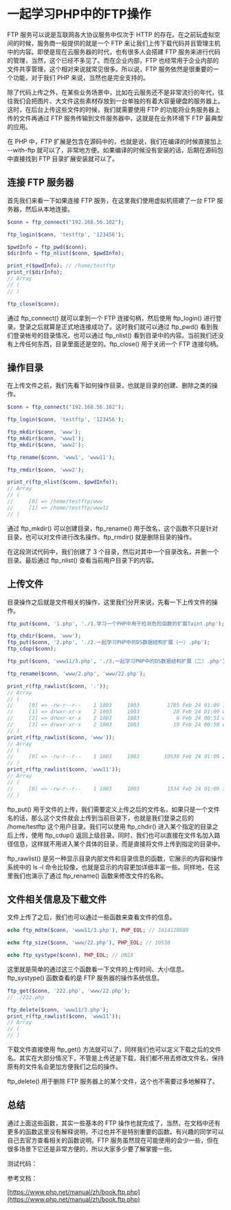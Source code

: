 # 一起学习PHP中的FTP操作

FTP 服务可以说是互联网各大协议服务中仅次于 HTTP 的存在。在之前玩虚拟空间的时候，服务商一般提供的就是一个 FTP 来让我们上传下载代码并且管理主机中的内容。即使是现在云服务器的时代，也有很多人会搭建 FTP 服务来进行代码的管理，当然，这个已经不多见了。而在企业内部，FTP 也经常用于企业内部的文件共享管理，这个相对来说就常见很多。所以说，FTP 服务依然是很重要的一个功能，对于我们 PHP 来说，当然也是完全支持的。

除了代码上传之外，在某些业务场景中，比如在云服务还不是非常流行的年代，往往我们会把图片、大文件这些素材存放到一台单独的有着大容量硬盘的服务器上。这时，在后台上传这些文件的时候，我们就需要使用 FTP 的功能将业务服务器上传的文件再通过 FTP 服务传输到文件服务器中，这就是在业务环境下 FTP 最典型的应用。

在 PHP 中，FTP 扩展是包含在源码中的，也就是说，我们在编译的时候直接加上 --with-ftp 就可以了，非常地方便。如果编译的时候没有安装的话，后期在源码包中直接找到 FTP 目录扩展安装就可以了。

## 连接 FTP 服务器

首先我们来看一下如果连接 FTP 服务，在这里我们使用虚拟机搭建了一台 FTP 服务器，然后从本地连接。

```php
$conn = ftp_connect("192.168.56.102");

ftp_login($conn, 'testftp', '123456');

$pwdInfo = ftp_pwd($conn);
$dirInfo = ftp_nlist($conn, $pwdInfo);

print_r($pwdInfo); // /home/testftp
print_r($dirInfo);
// Array
// (
// )

ftp_close($conn);
```

通过 ftp_connect() 就可以拿到一个 FTP 连接句柄，然后使用 ftp_login() 进行登录。登录之后就算是正式地连接成功了。这时我们就可以通过 ftp_pwd() 看到我们登录帐号的目录情况，也可以通过 ftp_nlist() 看到目录中的内容。当前我们还没有上传任何东西，目录里面还是空的。ftp_close() 用于关闭一个 FTP 连接句柄。

## 操作目录

在上传文件之前，我们先看下如何操作目录，也就是目录的创建、删除之类的操作。

```php
$conn = ftp_connect("192.168.56.102");

ftp_login($conn, 'testftp', '123456');

ftp_mkdir($conn, 'www');
ftp_mkdir($conn, 'www1');
ftp_mkdir($conn, 'www2');

ftp_rename($conn, 'www1', 'www11');

ftp_rmdir($conn, 'www2');

print_r(ftp_nlist($conn, $pwdInfo));
// Array
// (
//     [0] => /home/testftp/www
//     [1] => /home/testftp/www11
// )
```

通过 ftp_mkdir() 可以创建目录，ftp_rename() 用于改名，这个函数不只是针对目录，也可以对文件进行改名操作。ftp_rmdir() 就是删除目录的操作。

在这段测试代码中，我们创建了 3 个目录，然后对其中一个目录改名，并删一个目录。最后通过 ftp_nlist() 查看当前用户目录下的内容。

## 上传文件

目录操作之后就是文件相关的操作，这里我们分开来说，先看一下上传文件的操作。

```php
ftp_put($conn, '1.php', './1.学习一个PHP中用于检测危险函数的扩展Taint.php');

ftp_chdir($conn, 'www');
ftp_put($conn, '2.php', './2.一起学习PHP中的DS数据结构扩展（一）.php');
ftp_cdup($conn);

ftp_put($conn, 'www11/3.php', './3.一起学习PHP中的DS数据结构扩展（二）.php');

ftp_rename($conn, 'www/2.php', 'www/22.php');

print_r(ftp_rawlist($conn, '.'));
// Array
// (
//     [0] => -rw-r--r--    1 1003     1003         1785 Feb 24 01:09 1.php
//     [1] => drwxr-xr-x    2 1003     1003           20 Feb 24 01:09 www
//     [2] => drwxr-xr-x    2 1003     1003            6 Feb 24 00:51 www1
//     [3] => drwxr-xr-x    2 1003     1003           19 Feb 24 00:50 www11
// )
print_r(ftp_rawlist($conn, 'www'));
// Array
// (
//     [0] => -rw-r--r--    1 1003     1003        10538 Feb 24 01:09 22.php
// )
print_r(ftp_rawlist($conn, 'www11'));
// Array
// (
//     [0] => -rw-r--r--    1 1003     1003         1534 Feb 24 01:09 3.php
// )
```

ftp_put() 用于文件的上传，我们需要定义上传之后的文件名，如果只是一个文件名的话，那么这个文件就会上传到当前目录下，也就是我们登录之后的 /home/testftp 这个用户目录。我们可以使用 ftp_chdir() 进入某个指定的目录之后上传，使用 ftp_cdup() 返回上级目录。同时，我们也可以直接在文件名加入路径信息，这样就不用进入某个具体的目录，而是直接将文件上传到指定的目录中。

ftp_rawlist() 是另一种显示目录内部文件和目录信息的函数，它展示的内容和操作系统中的 ls -l 命令比较像，也就是显示的内容更加详细丰富一些。同样地，在这里我们也演示了通过 ftp_rename() 函数来修改文件的名称。

## 文件相关信息及下载文件

文件上传了之后，我们也可以通过一些函数来查看文件的信息。

```php
echo ftp_mdtm($conn, 'www11/3.php'), PHP_EOL; // 1614128689

echo ftp_size($conn, 'www/22.php'), PHP_EOL; // 10538

echo ftp_systype($conn), PHP_EOL; // UNIX
```

这里就是简单的通过这三个函数看一下文件的上传时间、大小信息。ftp_systype() 函数查看的是 FTP 服务器的操作系统信息。

```php
ftp_get($conn, '222.php', 'www/22.php');
// ./222.php

ftp_delete($conn, 'www11/3.php');
print_r(ftp_rawlist($conn, 'www11'));
// Array
// (
// )
```

下载文件直接使用 ftp_get() 方法就可以了，同样我们也可以定义下载之后的文件名。其实在大部分情况下，不管是上传还是下载，我们都不用去修改文件名，保持原有的文件名会更加方便我们之后的操作。

ftp_delete() 用于删除 FTP 服务器上的某个文件，这个也不需要过多地解释了。

## 总结

通过上面这些函数，其实一些基本的 FTP 操作也就完成了，当然，在文档中还有更多的函数这里没有解释说明，不过也并不是特别重要的函数。有兴趣的同学可以自己去官方查看相关的函数说明。FTP 服务虽然现在可能使用的会少一些，但在很多场景下它还是非常方便的，所以大家多少要了解掌握一些。

测试代码：

参考文档：

[https://www.php.net/manual/zh/book.ftp.php](https://www.php.net/manual/zh/book.ftp.php)